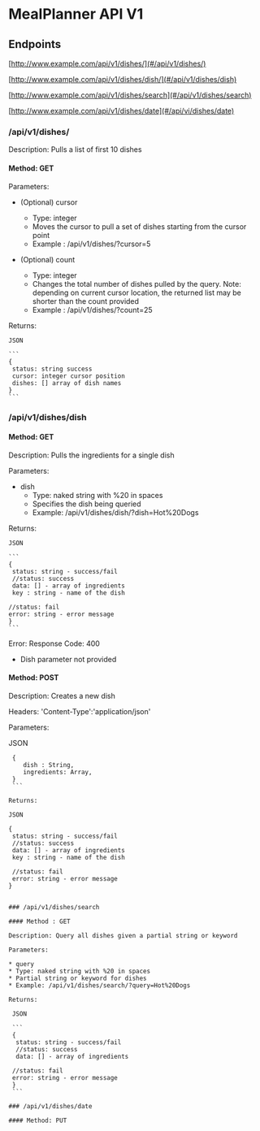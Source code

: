 # MealPlanner API V1


## Endpoints
[http://www.example.com/api/v1/dishes/](#/api/v1/dishes/)

[http://www.example.com/api/v1/dishes/dish/](#/api/v1/dishes/dish)

[http://www.example.com/api/v1/dishes/search](#/api/v1/dishes/search)

[http://www.example.com/api/v1/dishes/date](#/api/vi/dishes/date)



### /api/v1/dishes/
Description: Pulls a list of first 10 dishes

#### Method: GET

Parameters: 
    
* (Optional) cursor 
  * Type: integer
  * Moves the cursor to pull a set of dishes starting from the cursor point
  * Example : /api/v1/dishes/?cursor=5

* (Optional) count 
  * Type: integer
  * Changes the total number of dishes pulled by the query. Note: depending on current cursor location, the returned list may be shorter than the count provided
  * Example : /api/v1/dishes/?count=25

Returns:

    JSON

    ```
    {
     status: string success
     cursor: integer cursor position
     dishes: [] array of dish names
    }
    ```

### /api/v1/dishes/dish

#### Method: GET

Description: Pulls the ingredients for a single dish

Parameters:

* dish 
  * Type: naked string with %20 in spaces
  * Specifies the dish being queried
  * Example: /api/v1/dishes/dish/?dish=Hot%20Dogs

Returns:

    JSON 
    
    ```
    {
     status: string - success/fail
     //status: success
     data: [] - array of ingredients
     key : string - name of the dish

    //status: fail
    error: string - error message     
    }
    ```

Error:
    Response Code: 400  
   * Dish parameter not provided

#### Method: POST

Description: Creates a new dish

Headers: 'Content-Type':'application/json'

Parameters: 

   JSON
   ```
    {
       dish : String,
       ingredients: Array,
    }
    ```

Returns:

   JSON
   ```
    {
     status: string - success/fail
     //status: success
     data: [] - array of ingredients
     key : string - name of the dish

     //status: fail
     error: string - error message     
    }
   ```

### /api/v1/dishes/search

#### Method : GET

Description: Query all dishes given a partial string or keyword

Parameters:

* query 
  * Type: naked string with %20 in spaces
  * Partial string or keyword for dishes
  * Example: /api/v1/dishes/search/?query=Hot%20Dogs

Returns:

    JSON 
    
    ```
    {
     status: string - success/fail
     //status: success
     data: [] - array of ingredients

    //status: fail
    error: string - error message     
    }
    ```

### /api/v1/dishes/date

#### Method: PUT



